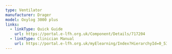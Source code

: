 ```yaml
---
type: Ventilator
manufacturer: Drager
model: Oxylog 3000 plus
links:
  - linkType: Quick Guide
    url: https://portal.e-lfh.org.uk/Component/Details/717204
  - linkType: Clinician Manual
    url: https://portal.e-lfh.org.uk/myElearning/Index?HierarchyId=0_53330&programmeId=53330
---
```

